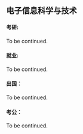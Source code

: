## 电子信息科学与技术

#### 考研:

To be continued.

#### 就业:

To be continued.

#### 出国：

To be continued.

#### 考公：

To be continued.

